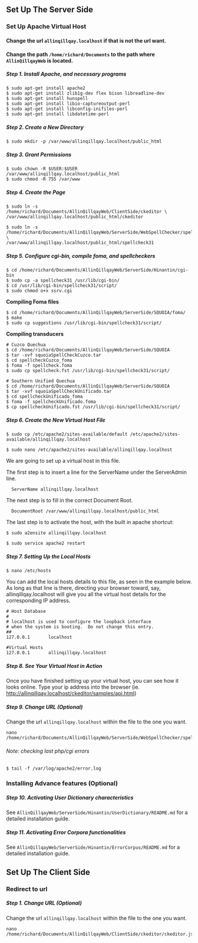## Set Up The Server Side
### Set Up Apache Virtual Host

#### Change the url `allinqillqay.localhost` if that is not the url want.
#### Change the path `/home/richard/Documents` to the path where `AllinQillqayWeb` is located.

##### Step 1. Install Apache, and necessary programs

```
$ sudo apt-get install apache2
$ sudo apt-get install zlib1g-dev flex bison libreadline-dev
$ sudo apt-get install hunspell
$ sudo apt-get install libio-captureoutput-perl
$ sudo apt-get install libconfig-inifiles-perl
$ sudo apt-get install libdatetime-perl
```

##### Step 2. Create a New Directory

```
$ sudo mkdir -p /var/www/allinqillqay.localhost/public_html
```

##### Step 3. Grant Permissions

```
$ sudo chown -R $USER:$USER /var/www/allinqillqay.localhost/public_html
$ sudo chmod -R 755 /var/www
```
##### Step 4. Create the Page

```
$ sudo ln -s /home/richard/Documents/AllinQillqayWeb/ClientSide/ckeditor \
/var/www/allinqillqay.localhost/public_html/ckeditor

$ sudo ln -s /home/richard/Documents/AllinQillqayWeb/ServerSide/WebSpellChecker/spellcheck31 \
/var/www/allinqillqay.localhost/public_html/spellcheck31
```

##### Step 5. Configure cgi-bin, compile foma, and spellcheckers

```
$ cd /home/richard/Documents/AllinQillqayWeb/ServerSide/Hinantin/cgi-bin 
$ sudo cp -a spellcheck31 /usr/lib/cgi-bin/
$ cd /usr/lib/cgi-bin/spellcheck31/script/
$ sudo chmod o+x ssrv.cgi
```

**Compiling Foma files**

```
$ cd /home/richard/Documents/AllinQillqayWeb/ServerSide/SQUOIA/foma/
$ make
$ sudo cp suggestions /usr/lib/cgi-bin/spellcheck31/script/
```

**Compiling transducers**

```
# Cuzco Quechua
$ cd /home/richard/Documents/AllinQillqayWeb/ServerSide/SQUOIA
$ tar -xvf squoiaSpellCheckCuzco.tar
$ cd spellcheckCuzco_foma
$ foma -f spellcheck.foma
$ sudo cp spellcheck.fst /usr/lib/cgi-bin/spellcheck31/script/

# Southern Unified Quechua
$ cd /home/richard/Documents/AllinQillqayWeb/ServerSide/SQUOIA
$ tar -xvf squoiaSpellCheckUnificado.tar
$ cd spellcheckUnificado_foma
$ foma -f spellcheckUnificado.foma
$ cp spellcheckUnificado.fst /usr/lib/cgi-bin/spellcheck31/script/
```

##### Step 6. Create the New Virtual Host File

```
$ sudo cp /etc/apache2/sites-available/default /etc/apache2/sites-available/allinqillqay.localhost

$ sudo nano /etc/apache2/sites-available/allinqillqay.localhost
```

We are going to set up a virtual host in this file.

The first step is to insert a line for the ServerName under the ServerAdmin line.

```
  ServerName allinqillqay.localhost 
```

The next step is to fill in the correct Document Root. 

```
  DocumentRoot /var/www/allinqillqay.localhost/public_html 
```

The last step is to activate the host, with the built in apache shortcut:

```
$ sudo a2ensite allinqillqay.localhost

$ sudo service apache2 restart
```

##### Step 7. Setting Up the Local Hosts

```
$ nano /etc/hosts 
```

You can add the local hosts details to this file, as seen in the example below. As long as that line is there, directing your browser toward, say, allinqillqay.localhost will give you all the virtual host details for the corresponding IP address.

```
# Host Database
#
# localhost is used to configure the loopback interface
# when the system is booting.  Do not change this entry.
##
127.0.0.1       localhost

#Virtual Hosts 
127.0.0.1       allinqillqay.localhost

```

##### Step 8. See Your Virtual Host in Action
Once you have finished setting up your virtual host, you can see how it looks online. Type your ip address into the browser (ie. http://allinqillqay.localhost/ckeditor/samples/api.html)

##### Step 9. Change URL (Optional)

Change the url `allinqillqay.localhost` within the file to the one you want.

```
nano /home/richard/Documents/AllinQillqayWeb/ServerSide/WebSpellChecker/spellcheck31/lf/scayt3/ckscayt/ckscayt.js
```

###### Note: checking last php/cgi errors

```
$ tail -f /var/log/apache2/error.log

```
### Installing Advance features (Optional)
##### Step 10. Activating User Dictionary characteristics

See `AllinQillqayWeb/ServerSide/Hinantin/UserDictionary/README.md` for a detailed installation guide.

##### Step 11. Activating Error Corpora functionalities

See `AllinQillqayWeb/ServerSide/Hinantin/ErrorCorpus/README.md` for a detailed installation guide.


## Set Up The Client Side
### Redirect to url

##### Step 1. Change URL (Optional)

Change the url `allinqillqay.localhost` within the file to the one you want.

```
nano /home/richard/Documents/AllinQillqayWeb/ClientSide/ckeditor/ckeditor.js
```


